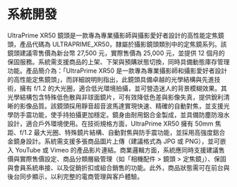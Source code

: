 # 系統開發

UltraPrime XR50 鏡頭是一款專為專業攝影師與攝影愛好者設計的高性能定焦鏡頭，產品代碼為 ULTRAPRIME_XR50，隸屬於攝影鏡頭類別中的定焦鏡系列。該鏡頭建議零售價為新台幣 27,500 元，實際售價為 25,000 元，並提供 12 個月的保固服務。系統需支援商品的上架、下架與預購狀態切換，同時具備動態庫存管理功能。產品簡介為：「UltraPrime XR50 是一款專為專業攝影師和攝影愛好者設計的高性能定焦鏡頭」，而詳細說明則指出，此鏡頭具備卓越的光學結構與先進技術，擁有 f/1.2 的大光圈，適合低光環境拍攝，並可營造迷人的背景模糊效果。其光學結構包含特殊低色散與非球面鏡片，可有效降低色差與影像失真，提供銳利清晰的影像品質。該鏡頭採用靜音超音波馬達實現快速、精確的自動對焦，並支援光學防手震功能，使手持拍攝更加穩定。鏡身由耐用鋁合金製成，並具備防塵防潑水設計，適合戶外環境使用。在技術規格方面，UltraPrime XR50 擁有 50mm 焦距、f/1.2 最大光圈、特殊鏡片結構、自動對焦與防手震功能，並採用高強度鋁合金鏡身設計。系統需支援多張商品圖片上傳（建議格式為 JPG 或 PNG），並可嵌入 YouTube 或 Vimeo 的產品影片連結。商業邏輯方面，系統應同時支援建議售價與實際售價設定、商品分類層級管理（如「相機配件 > 鏡頭 > 定焦鏡」）、保固與會員系統串接、以及促銷折扣或組合銷售的功能。此外，商品狀態需可在前台與後台同步顯示，以利完整的電商管理與客戶體驗。